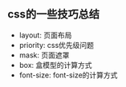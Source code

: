 ## css的一些技巧总结

- layout: 页面布局
- priority: css优先级问题
- mask: 页面遮罩
- box: 盒模型的计算方式
- font-size: font-size的计算方式